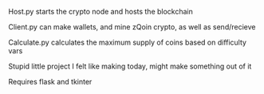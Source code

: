 Host.py starts the crypto node and hosts the blockchain

Client.py can make wallets, and mine zQoin crypto, as well as send/recieve

Calculate.py calculates the maximum supply of coins based on difficulty vars

Stupid little project I felt like making today, might make something out of it

Requires flask and tkinter
